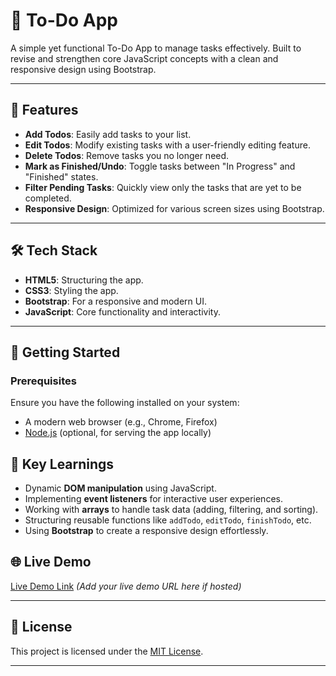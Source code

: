 # 📝 To-Do App

A simple yet functional To-Do App to manage tasks effectively. Built to revise and strengthen core JavaScript concepts with a clean and responsive design using Bootstrap.

---

## 🌟 Features

- **Add Todos**: Easily add tasks to your list.
- **Edit Todos**: Modify existing tasks with a user-friendly editing feature.
- **Delete Todos**: Remove tasks you no longer need.
- **Mark as Finished/Undo**: Toggle tasks between "In Progress" and "Finished" states.
- **Filter Pending Tasks**: Quickly view only the tasks that are yet to be completed.
- **Responsive Design**: Optimized for various screen sizes using Bootstrap.

---

## 🛠️ Tech Stack

- **HTML5**: Structuring the app.
- **CSS3**: Styling the app.
- **Bootstrap**: For a responsive and modern UI.
- **JavaScript**: Core functionality and interactivity.

---

## 🚀 Getting Started

### Prerequisites
Ensure you have the following installed on your system:
- A modern web browser (e.g., Chrome, Firefox)
- [Node.js](https://nodejs.org/) (optional, for serving the app locally)

## 🧠 Key Learnings

- Dynamic **DOM manipulation** using JavaScript.
- Implementing **event listeners** for interactive user experiences.
- Working with **arrays** to handle task data (adding, filtering, and sorting).
- Structuring reusable functions like `addTodo`, `editTodo`, `finishTodo`, etc.
- Using **Bootstrap** to create a responsive design effortlessly.

## 🌐 Live Demo

[Live Demo Link](#) *(Add your live demo URL here if hosted)*

---

## 📜 License

This project is licensed under the [MIT License](LICENSE).

---
